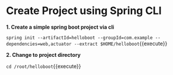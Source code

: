 # Create Project using Spring CLI

**1. Create a simple spring boot project via cli**

``spring init --artifactId=helloboot --groupId=com.example --dependencies=web,actuator --extract $HOME/helloboot``{{execute}}

**2. Change to project directory**

``cd /root/helloboot``{{execute}}